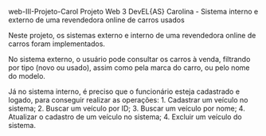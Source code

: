 web-III-Projeto-Carol
Projeto Web 3 DevEL{AS} Carolina - Sistema interno e externo de uma revendedora online de carros usados

Neste projeto, os sistemas externo e interno de uma revendedora online de carros foram implementados.

No sistema externo, o usuário pode consultar os carros à venda, filtrando por tipo (novo ou usado), assim como pela marca do carro, ou pelo nome do modelo.

Já no sistema interno, é preciso que o funcionário esteja cadastrado e logado, para conseguir realizar as operações: 1. Cadastrar um veículo no sistema; 2. Buscar um veículo por ID; 3. Buscar um veículo por nome; 4. Atualizar o cadastro de um veículo no sistema; 4. Excluir um veículo do sistema.